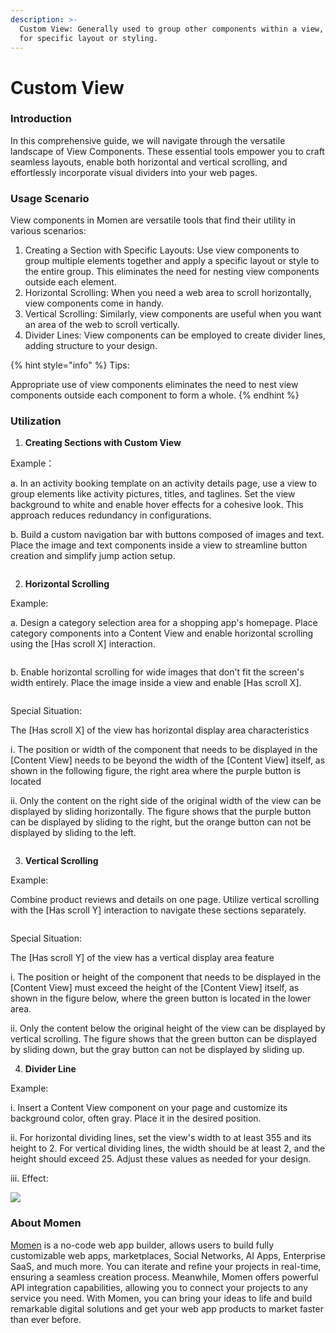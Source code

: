 ```yaml
---
description: >-
  Custom View: Generally used to group other components within a view, allowing
  for specific layout or styling.
---
```


# Custom View

### Introduction

In this comprehensive guide, we will navigate through the versatile landscape of View Components. These essential tools empower you to craft seamless layouts, enable both horizontal and vertical scrolling, and effortlessly incorporate visual dividers into your web pages.

### Usage Scenario

View components in Momen are versatile tools that find their utility in various scenarios:

1. Creating a Section with Specific Layouts: Use view components to group multiple elements together and apply a specific layout or style to the entire group. This eliminates the need for nesting view components outside each element.
2. Horizontal Scrolling: When you need a web area to scroll horizontally, view components come in handy.
3. Vertical Scrolling: Similarly, view components are useful when you want an area of the web to scroll vertically.
4. Divider Lines: View components can be employed to create divider lines, adding structure to your design.

{% hint style="info" %}
Tips:

Appropriate use of view components eliminates the need to nest view components outside each component to form a whole.
{% endhint %}

### Utilization

1. **Creating Sections with Custom View**

Example：

a. In an activity booking template on an activity details page, use a view to group elements like activity pictures, titles, and taglines. Set the view background to white and enable hover effects for a cohesive look. This approach reduces redundancy in configurations.

b. Build a custom navigation bar with buttons composed of images and text. Place the image and text components inside a view to streamline button creation and simplify jump action setup.

<figure><img src="../.gitbook/assets/image (20).png" alt=""><figcaption></figcaption></figure>

2. **Horizontal Scrolling**

Example:

a. Design a category selection area for a shopping app's homepage. Place category components into a Content View and enable horizontal scrolling using the \[Has scroll X] interaction.

<figure><img src="../.gitbook/assets/image (21).png" alt=""><figcaption></figcaption></figure>

b. Enable horizontal scrolling for wide images that don't fit the screen's width entirely. Place the image inside a view and enable \[Has scroll X].

<figure><img src="../.gitbook/assets/image (22).png" alt=""><figcaption></figcaption></figure>

Special Situation:

The \[Has scroll X] of the view has horizontal display area characteristics

i. The position or width of the component that needs to be displayed in the \[Content View] needs to be beyond the width of the \[Content View] itself, as shown in the following figure, the right area where the purple button is located

ii. Only the content on the right side of the original width of the view can be displayed by sliding horizontally. The figure shows that the purple button can be displayed by sliding to the right, but the orange button can not be displayed by sliding to the left.

<figure><img src="../.gitbook/assets/image (23).png" alt=""><figcaption></figcaption></figure>

3. **Vertical Scrolling**

Example:

Combine product reviews and details on one page. Utilize vertical scrolling with the \[Has scroll Y] interaction to navigate these sections separately.

<figure><img src="../.gitbook/assets/image (24).png" alt=""><figcaption></figcaption></figure>

Special Situation:

The \[Has scroll Y] of the view has a vertical display area feature

i. The position or height of the component that needs to be displayed in the \[Content View] must exceed the height of the \[Content View] itself, as shown in the figure below, where the green button is located in the lower area.

ii. Only the content below the original height of the view can be displayed by vertical scrolling. The figure shows that the green button can be displayed by sliding down, but the gray button can not be displayed by sliding up.

4. **Divider Line**

Example:

i. Insert a Content View component on your page and customize its background color, often gray. Place it in the desired position.

ⅱ. For horizontal dividing lines, set the view's width to at least 355 and its height to 2. For vertical dividing lines, the width should be at least 2, and the height should exceed 25. Adjust these values as needed for your design.

ⅲ. Effect:

![](<../.gitbook/assets/image (25).png>)

### About Momen

[Momen](https://momen.app/?channel=blog-about) is a no-code web app builder, allows users to build fully customizable web apps, marketplaces, Social Networks, AI Apps, Enterprise SaaS, and much more. You can iterate and refine your projects in real-time, ensuring a seamless creation process. Meanwhile, Momen offers powerful API integration capabilities, allowing you to connect your projects to any service you need. With Momen, you can bring your ideas to life and build remarkable digital solutions and get your web app products to market faster than ever before.
